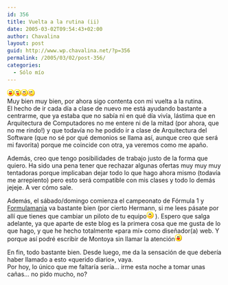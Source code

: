 ```yaml
---
id: 356
title: Vuelta a la rutina (ii)
date: 2005-03-02T09:54:43+02:00
author: Chavalina
layout: post
guid: http://www.wp.chavalina.net/?p=356
permalink: /2005/03/02/post-356/
categories:
  - Sólo mío
---
```

![emo](/imagenes/emoticonos/risa.gif)![emo](/imagenes/emoticonos/lengua.gif)![emo](/imagenes/emoticonos/sonrisa.gif)![emo](/imagenes/emoticonos/guino.gif)  
Muy bien muy bien, por ahora sigo contenta con mi vuelta a la rutina.  
El hecho de ir cada d&iacute;a a clase de nuevo me está ayudando bastante a centrarme, que ya estaba que no sab&iacute;a ni en qué d&iacute;a viv&iacute;a, lástima que en Arquitectura de Computadores no me entere ni de la mitad (por ahora, que no me rindo!) y que todav&iacute;a no he podido ir a clase de Arquitectura del Software (que no sé por qué demonios se llama as&iacute;, aunque creo que será mi favorita) porque me coincide con otra, ya veremos como me apa&ntilde;o.

Además, creo que tengo posibilidades de trabajo justo de la forma que quiero. Ha sido una pena tener que rechazar algunas ofertas muy muy muy tentadoras porque implicaban dejar todo lo que hago ahora mismo (todav&iacute;a me arrepiento) pero esto será compatible con mis clases y todo lo demás jejeje. A ver cómo sale.

Además, el sábado/domingo comienza el campeonato de Fórmula 1 y <a href="http://www.formulamania.com" target="_blank">Formulamania</a> va bastante bien (por cierto Hermann, si me lees pásate por all&iacute; que tienes que cambiar un piloto de tu equipo![emo](/imagenes/emoticonos/sonrisa.gif) ). Espero que salga adelante, ya que aparte de este blog es la primera cosa que me gusta de lo que hago, y que he hecho totalmente «para m&iacute;» como dise&ntilde;ador(a) web. Y porque as&iacute; podré escribir de Montoya sin llamar la atención![emo](/imagenes/emoticonos/risa.gif) 

En fin, todo bastante bien. Desde luego, me da la sensación de que deber&iacute;a haber llamado a esto «querido diario», vaya.  
Por hoy, lo &uacute;nico que me faltar&iacute;a ser&iacute;a… irme esta noche a tomar unas ca&ntilde;as… no pido mucho, no?